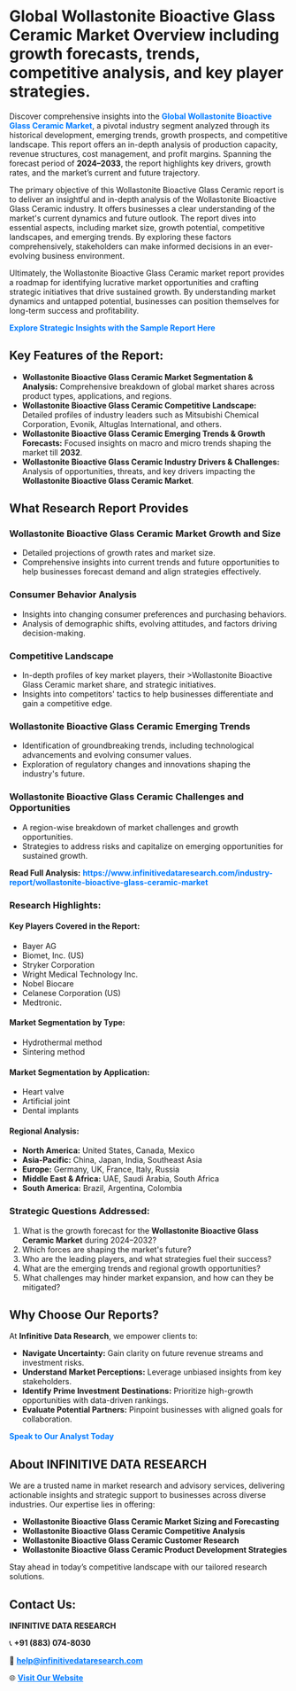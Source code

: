 <h1>Global Wollastonite Bioactive Glass Ceramic Market Overview including growth forecasts, trends, competitive analysis, and key player strategies.</h1>
<p>
Discover comprehensive insights into the 
<a href="https://www.infinitivedataresearch.com/industry-report/wollastonite-bioactive-glass-ceramic-market" rel="dofollow" style="color: #007BFF; text-decoration: none;"><strong>Global Wollastonite Bioactive Glass Ceramic Market</strong></a>, a pivotal industry segment analyzed through its historical development, emerging trends, growth prospects, and competitive landscape. This report offers an in-depth analysis of production capacity, revenue structures, cost management, and profit margins. Spanning the forecast period of <strong>2024–2033</strong>, the report highlights key drivers, growth rates, and the market’s current and future trajectory.
</p>
<p>
The primary objective of this Wollastonite Bioactive Glass Ceramic report is to deliver an insightful and in-depth analysis of the Wollastonite Bioactive Glass Ceramic industry. It offers businesses a clear understanding of the market's current dynamics and future outlook. The report dives into essential aspects, including market size, growth potential, competitive landscapes, and emerging trends. By exploring these factors comprehensively, stakeholders can make informed decisions in an ever-evolving business environment.
</p>
<p>
Ultimately, the Wollastonite Bioactive Glass Ceramic market report provides a roadmap for identifying lucrative market opportunities and crafting strategic initiatives that drive sustained growth. By understanding market dynamics and untapped potential, businesses can position themselves for long-term success and profitability.
</p>
<p>
<a href="https://www.infinitivedataresearch.com/request-sample/reportId=105598" style="color: #007BFF; text-decoration: none;"><strong>Explore Strategic Insights with the Sample Report Here</strong></a>
</p>

<h2>Key Features of the Report:</h2>
<ul>
<li><strong>Wollastonite Bioactive Glass Ceramic Market Segmentation & Analysis:</strong> Comprehensive breakdown of global market shares across product types, applications, and regions.</li>
<li><strong>Wollastonite Bioactive Glass Ceramic Competitive Landscape:</strong> Detailed profiles of industry leaders such as Mitsubishi Chemical Corporation, Evonik, Altuglas International, and others.</li>
<li><strong>Wollastonite Bioactive Glass Ceramic Emerging Trends & Growth Forecasts:</strong> Focused insights on macro and micro trends shaping the market till <strong>2032</strong>.</li>
<li><strong>Wollastonite Bioactive Glass Ceramic Industry Drivers & Challenges:</strong> Analysis of opportunities, threats, and key drivers impacting the <strong>Wollastonite Bioactive Glass Ceramic Market</strong>.</li>
</ul>

<h2>What Research Report Provides</h2>
<h3>Wollastonite Bioactive Glass Ceramic Market Growth and Size</h3>
<ul>
<li>Detailed projections of growth rates and market size.</li>
<li>Comprehensive insights into current trends and future opportunities to help businesses forecast demand and align strategies effectively.</li>
</ul>

<h3>Consumer Behavior Analysis</h3>
<ul>
<li>Insights into changing consumer preferences and purchasing behaviors.</li>
<li>Analysis of demographic shifts, evolving attitudes, and factors driving decision-making.</li>
</ul>

<h3>Competitive Landscape</h3>
<ul>
<li>In-depth profiles of key market players, their >Wollastonite Bioactive Glass Ceramic market share, and strategic initiatives.</li>
<li>Insights into competitors' tactics to help businesses differentiate and gain a competitive edge.</li>
</ul>

<h3>Wollastonite Bioactive Glass Ceramic Emerging Trends</h3>
<ul>
<li>Identification of groundbreaking trends, including technological advancements and evolving consumer values.</li>
<li>Exploration of regulatory changes and innovations shaping the industry's future.</li>
</ul>

<h3>Wollastonite Bioactive Glass Ceramic Challenges and Opportunities</h3>
<ul>
<li>A region-wise breakdown of market challenges and growth opportunities.</li>
<li>Strategies to address risks and capitalize on emerging opportunities for sustained growth.</li>
</ul>
<p><strong>Read Full Analysis:</strong> <a href="https://www.infinitivedataresearch.com/industry-report/wollastonite-bioactive-glass-ceramic-market" rel="dofollow" style="color: #007BFF; text-decoration: none;"><strong>https://www.infinitivedataresearch.com/industry-report/wollastonite-bioactive-glass-ceramic-market</strong></a></p>
<h3>Research Highlights:</h3>
<h4>Key Players Covered in the Report:</h4>
<ul><li>Bayer AG</li><li>Biomet, Inc. (US)</li><li>Stryker Corporation</li><li>Wright Medical Technology Inc.</li><li>Nobel Biocare</li><li>Celanese Corporation (US)</li><li>Medtronic.</li></ul>
<h4>Market Segmentation by Type:</h4>
<ul><li>Hydrothermal method</li><li>Sintering method</li></ul>
<h4>Market Segmentation by Application:</h4>
<ul><li>Heart valve</li><li>Artificial joint</li><li>Dental implants</li></ul>

<h4>Regional Analysis:</h4>
<ul>
<li><strong>North America:</strong> United States, Canada, Mexico</li>
<li><strong>Asia-Pacific:</strong> China, Japan, India, Southeast Asia</li>
<li><strong>Europe:</strong> Germany, UK, France, Italy, Russia</li>
<li><strong>Middle East & Africa:</strong> UAE, Saudi Arabia, South Africa</li>
<li><strong>South America:</strong> Brazil, Argentina, Colombia</li>
</ul>

<h3>Strategic Questions Addressed:</h3>
<ol>
<li>What is the growth forecast for the <strong>Wollastonite Bioactive Glass Ceramic Market</strong> during 2024–2032?</li>
<li>Which forces are shaping the market's future?</li>
<li>Who are the leading players, and what strategies fuel their success?</li>
<li>What are the emerging trends and regional growth opportunities?</li>
<li>What challenges may hinder market expansion, and how can they be mitigated?</li>
</ol>

<h2>Why Choose Our Reports?</h2>
<p>At <strong>Infinitive Data Research</strong>, we empower clients to:</p>
<ul>
<li><strong>Navigate Uncertainty:</strong> Gain clarity on future revenue streams and investment risks.</li>
<li><strong>Understand Market Perceptions:</strong> Leverage unbiased insights from key stakeholders.</li>
<li><strong>Identify Prime Investment Destinations:</strong> Prioritize high-growth opportunities with data-driven rankings.</li>
<li><strong>Evaluate Potential Partners:</strong> Pinpoint businesses with aligned goals for collaboration.</li>
</ul>
<p><a href="https://www.infinitivedataresearch.com/industry-report/wollastonite-bioactive-glass-ceramic-market" rel="dofollow" style="color: #007BFF; text-decoration: none;"><strong>Speak to Our Analyst Today</strong></a></p>

<h2>About INFINITIVE DATA RESEARCH</h2>
<p>We are a trusted name in market research and advisory services, delivering actionable insights and strategic support to businesses across diverse industries. Our expertise lies in offering:</p>
<ul>
<li><strong>Wollastonite Bioactive Glass Ceramic Market Sizing and Forecasting</strong></li>
<li><strong>Wollastonite Bioactive Glass Ceramic Competitive Analysis</strong></li>
<li><strong>Wollastonite Bioactive Glass Ceramic Customer Research</strong></li>
<li><strong>Wollastonite Bioactive Glass Ceramic Product Development Strategies</strong></li>
</ul>
<p>Stay ahead in today’s competitive landscape with our tailored research solutions.</p>

<h2>Contact Us:</h2>
<p><strong>INFINITIVE DATA RESEARCH</strong></p>
<p>📞 <strong>+91 (883) 074-8030</strong></p>
<p>📧 <strong><a href="mailto:help@infinitivedataresearch.com" style="color: #007BFF;">help@infinitivedataresearch.com</a></strong></p>
<p>🌐 <strong><a href="https://www.infinitivedataresearch.com" rel="dofollow" style="color: #007BFF;">Visit Our Website</a></strong></p>